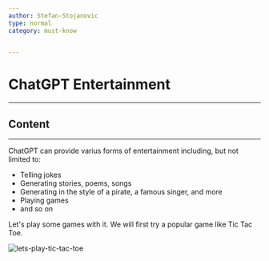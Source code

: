 ```yaml
---
author: Stefan-Stojanovic
type: normal
category: must-know
 

---
```


# ChatGPT Entertainment

---

## Content

---

ChatGPT can provide varius forms of entertainment including, but not limited to:
- Telling jokes
- Generating stories, poems, songs
- Generating in the style of a pirate, a famous singer, and more
- Playing games
- and so on

Let's play some games with it. We will first try a popular game like Tic Tac Toe. 

![lets-play-tic-tac-toe](https://img.enkipro.com/7b8d9cab53c5a25874ff2751b175faf2.png)